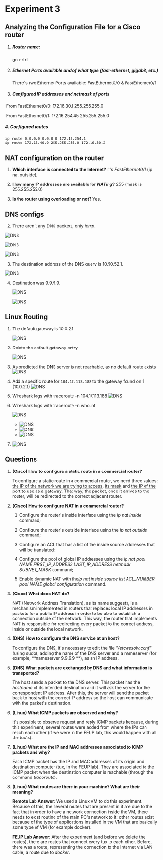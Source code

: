 # Experiment 3

## Analyzing the Configuration File for a Cisco router

1. ##### Router name:

   gnu-rtrl

2. ##### Ethernet Ports available and of what type (fast-ethernet, gigabit, etc.)

   There's two Ethernet Ports available: FastEthernet0/0 & FastEthernet0/1

3. ##### Configured IP addresses and netmask of ports

​        From FastEthernet0/0: 172.16.30.1 255.255.255.0

​        From FastEthernet0/1: 172.16.254.45 255.255.255.0

#####    4. Configured routes

```
ip route 0.0.0.0 0.0.0.0 172.16.254.1
ip route 172.16.40.0 255.255.255.0 172.16.30.2
```

##  NAT configuration on the router

1. **Which interface is connected to the Internet?**
      It's *FastEthernet0/1* (ip nat outside).

2. **How many IP addresses are available for *NATing*?**
   255 (mask is 255.255.255.0)
3. **Is the router using overloading or not?**
   Yes.

## DNS configs

2. There aren't any DNS packets, only *icmp*.

![DNS](screenshots/exp3/1.png)

![DNS](screenshots/exp3/2.png)

![DNS](screenshots/exp3/3.png)

3. The destination address of the DNS query is 10.50.52.1.

![DNS](screenshots/exp3/4.png)

4. Destination was 9.9.9.9.

   ![DNS](screenshots/exp3/5.png)

   ![DNS](screenshots/exp3/6.png)

## Linux Routing

1. The default gateway is 10.0.2.1

   ![DNS](screenshots/exp3/7.png)

2. Delete the default gateway entry

   ![DNS](screenshots/exp3/8.png)

3. As predicted the DNS server is not reachable, as no default route exists ![DNS](screenshots/exp3/9.png)

4. Add a specific route for `104.17.113.188` to the gateway found on 1 (10.0.2.1) ![DNS](screenshots/exp3/10.png)

5.  Wireshark logs with traceroute -n 104.17.113.188 ![DNS](screenshots/exp3/11.png)

6. Wireshark logs with traceroute -n who.int

   ![DNS](screenshots/exp3/12.png)

   - ![DNS](screenshots/exp3/13.png)
   - ![DNS](screenshots/exp3/14.png)
   - ![DNS](screenshots/exp3/15.png)

   

7. ![DNS](screenshots/exp3/16.png)



## Questions

1. **(Cisco) How to configure a static route in a commercial router?**

   To configure a static route in a commercial router, we need three values: <u>the IP of the network we are trying to access</u>, <u>its mask</u> and <u>the IP of the port to use as a gateway</u>. That way, the packet, once it arrives to the router, will be redirected to the correct adjacent router.

   

2. **(Cisco) How to configure NAT in a commercial router?**

   1. Configure the router's inside interface using the *ip nat inside* command;

   2. Configure the router's outside interface using the *ip nat outside* command;

   3. Configure an ACL that has a list of the inside source addresses that will be translated;

   4. Configure the pool of global IP addresses using the *ip nat pool NAME FIRST_IP_ADDRESS LAST_IP_ADDRESS netmask SUBNET_MASK* command;

   5. Enable dynamic NAT with the*ip nat inside source list ACL_NUMBER pool NAME global configuration* command.

      

3. **(Cisco) What does NAT do?**

   NAT (Network Address Translation), as its name suggests, is a mechanism implemented in routers that replaces local IP addresses in packets for a public IP address in order to be able to establish a connection outside of the network. This way, the router that implements NAT is responsible for redirecting every packet to the correct address, inside or outside the local network.

   

4. **(DNS) How to configure the DNS service at an host?**

   To configure the DNS, it's necessary to edit the file *"/etc/resolv.conf"* (using sudo), adding the name of the DNS server and a nameserver (for example, **nameserver 9.9.9.9 **), as an IP address.

   

5. **(DNS) What packets are exchanged by DNS and what information is transported?**

   The host sends a packet to the DNS server. This packet has the *hostname* of its intended destination and it will ask the server for the correspondent IP address. After this, the server will send the packet back to host with the correct IP address so the host can communicate with the packet's destination.

   

6. **(Linux) What ICMP packets are observed and why?**

   It's possible to observe request and reply ICMP packets because, during this experiment, several routes were added from where the IPs can reach each other (if we were in the FEUP lab, this would happen with all the tux's).

   

7. **(Linux) What are the IP and MAC addresses associated to ICMP packets and why?**

   Each ICMP packet has the IP and MAC addresses of its origin and destination computer (tux, in the FEUP lab). They are associated to the ICMP packet when the destination computer is reachable (through the command *traceroute*).

   

8. **(Linux) What routes are there in your machine? What are their meaning?**

   **Remote Lab Answer:** We used a Linux VM to do this experiment. Because of this, the several routes that are present in it are due to the fact that in order to have a network connection inside the VM, there needs to exist routing of the main PC's network to it; other routes exist because of the type of applications installed in the VM that are basically some type of VM (for example docker).

   **FEUP Lab Answer**: After the experiment (and before we delete the routes), there are routes that connect every tux to each other. Before, there was a route, representing the connection to the Internet via LAN cable, a route due to *docker*.

